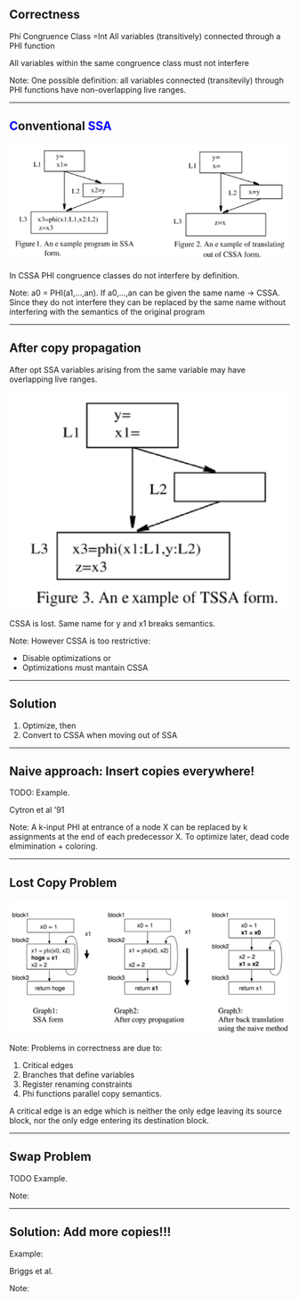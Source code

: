## Correctness

Phi Congruence Class  =Int All variables (transitively) connected through a PHI function 

All variables within the same congruence class must not interfere <!-- .element: class="fragment" -->

Note:
One possible definition: all variables connected (transitevily) through PHI functions have non-overlapping live ranges.

---

## <span style="color:blue">C</span>onventional <span style="color:blue">SSA</span>

![](Images/CSSAExample.png) <!-- .element height="30%" width="70%" -->

In CSSA PHI congruence classes do not interfere by definition.<!-- .element: class="fragment" -->

Note: 
a0 = PHI(a1,...,an). If a0,...,an can be given the same name -> CSSA.
Since they do not interfere they can be replaced by the same name without interfering with the semantics of the original program 

---

## After copy propagation

After opt SSA variables arising from the same variable may have overlapping live ranges.

![](Images/afterCopyProp.png) <!-- .element height="10%" width="40%" class="fragment"-->

CSSA is lost. Same name for y and x1 breaks semantics. <!-- .element: class="fragment" -->

Note:
However CSSA is too restrictive:
- Disable optimizations or 
- Optimizations must mantain CSSA 

---

## Solution 

1. Optimize, then 
2. Convert to CSSA when moving out of SSA

---

## Naive approach: Insert copies everywhere!

TODO: Example.

Cytron et al '91

Note:
A k-input PHI at entrance of a node X can be replaced by k assignments at the end of each predecessor X. 
To optimize later, dead code elmimination + coloring.

---

## Lost Copy Problem

![](Images/lostCopy.png) <!-- .element height="20%" width="85%" -->

Note:
Problems in correctness are due to:
1. Critical edges
2. Branches that define variables
3. Register renaming constraints
4. Phi functions parallel copy semantics.

A critical edge is an edge which is neither the only edge leaving its source block, nor the only edge entering its destination block.

---

## Swap Problem

TODO Example.

Note:

---

## Solution: Add more copies!!!

Example:

Briggs et al.

Note: